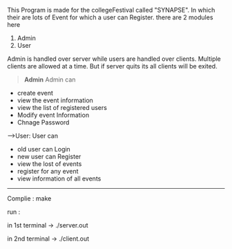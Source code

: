 
This Program is made for the collegeFestival called "SYNAPSE".
In which their are lots of Event for which a user can Register.
there are 2 modules here
1. Admin
2. User

Admin is handled over server while users are handled over clients.
Multiple clients are allowed at a time.
But if server quits its all clients will be exited.

> **Admin**
Admin can 
  - create event
  - view the event information
  - view the list of registered users
  - Modify event Information
  - Chnage Password


-->User:
User can 
  - old user can Login
  - new user can Register
  - view the lost of events
  - register for any event
  - view information of all events

-------------------------------------------------------------------

Complie : make

run :

in 1st terminal -> ./server.out <port>

in 2nd terminal -> ./client.out <host> <port>
